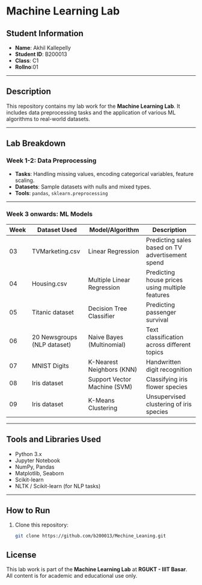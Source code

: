 # Machine Learning Lab

## Student Information

- **Name**: Akhil Kallepelly  
- **Student ID**: B200013  
- **Class**: C1
- **Rollno**:01

---

##  Description

This repository contains my lab work for the **Machine Learning Lab**. It includes data preprocessing tasks and the application of various ML algorithms to real-world datasets.

---

##  Lab Breakdown

### Week 1-2: Data Preprocessing

- **Tasks**: Handling missing values, encoding categorical variables, feature scaling.
- **Datasets**: Sample datasets with nulls and mixed types.
- **Tools**: `pandas`, `sklearn.preprocessing`

---

### Week 3 onwards: ML Models

| Week | Dataset Used                   | Model/Algorithm               | Description                                      |
|------|--------------------------------|-------------------------------|--------------------------------------------------|
| 03   | TVMarketing.csv                | Linear Regression             | Predicting sales based on TV advertisement spend |
| 04   | Housing.csv                    | Multiple Linear Regression    | Predicting house prices using multiple features  |
| 05   | Titanic dataset                | Decision Tree Classifier      | Predicting passenger survival                    |
| 06   | 20 Newsgroups (NLP dataset)    | Naive Bayes (Multinomial)     | Text classification across different topics      |
| 07   | MNIST Digits                   | K-Nearest Neighbors (KNN)     | Handwritten digit recognition                    |
| 08   | Iris dataset                   | Support Vector Machine (SVM)  | Classifying iris flower species                  |
| 09   | Iris dataset                   | K-Means Clustering            | Unsupervised clustering of iris species          |

---

## Tools and Libraries Used

- Python 3.x
- Jupyter Notebook
- NumPy, Pandas
- Matplotlib, Seaborn
- Scikit-learn
- NLTK / Scikit-learn (for NLP tasks)

---

##  How to Run

1. Clone this repository:
   ```bash
   git clone https://github.com/b200013/Mechine_Leaning.git


## License
This lab work is part of the **Machine Learning Lab** at **RGUKT - IIIT Basar**.  
All content is for academic and educational use only.
